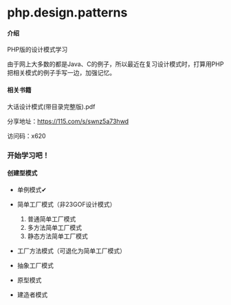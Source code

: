 # php.design.patterns

#### 介绍
PHP版的设计模式学习

由于网上大多数的都是Java、C的例子，所以最近在复习设计模式时，打算用PHP把相关模式的例子手写一边，加强记忆。

#### 相关书籍
大话设计模式(带目录完整版).pdf

分享地址：https://115.com/s/swnz5a73hwd

访问码：x620

### 开始学习吧！

#### 创建型模式

* 单例模式✔

  
* 简单工厂模式（非23GOF设计模式）
    1. 普通简单工厂模式
    2. 多方法简单工厂模式
    3. 静态方法简单工厂模式
    

* 工厂方法模式（可退化为简单工厂模式）
  

* 抽象工厂模式
  

* 原型模式
  

* 建造者模式



